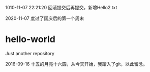 1010-11-07 22:21:20 回滚提交后再提交，新增Hello2.txt

2020-11-07 度过了国庆后的第一个周末

# hello-world
Just another repository

2016-09-16 十五的月亮十六圆，从今天开始，我踏入了git，以此留念。
